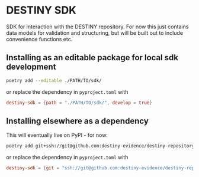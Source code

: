 # DESTINY SDK

SDK for interaction with the DESTINY repository. For now this just contains data models for validation and structuring, but will be built out to include convenience functions etc.

## Installing as an editable package for local sdk development

```sh
poetry add --editable ./PATH/TO/sdk/
```

or replace the dependency in `pyproject.toml` with

```toml
destiny-sdk = {path = "./PATH/TO/sdk/", develop = true}
```

## Installing elsewhere as a dependency

This will eventually live on PyPI - for now:

```sh
poetry add git+ssh://git@github.com:destiny-evidence/destiny-repository.git#subdirectory=libs/sdk
```

or replace the dependency in `pyproject.toml` with

```toml
destiny-sdk = {git = "ssh://git@github.com:destiny-evidence/destiny-repository.git", subdirectory = "libs/sdk"}
```
